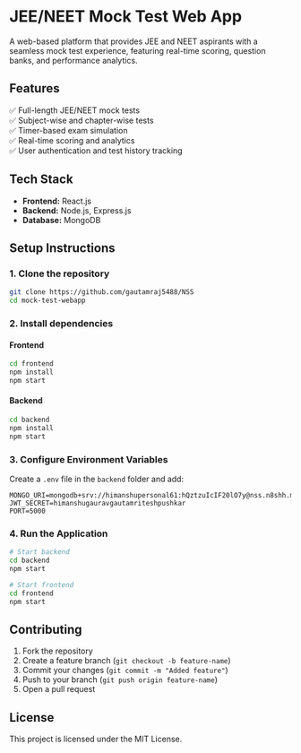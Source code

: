 # **JEE/NEET Mock Test Web App**  

A web-based platform that provides JEE and NEET aspirants with a seamless mock test experience, featuring real-time scoring, question banks, and performance analytics.  

## **Features**  
✅ Full-length JEE/NEET mock tests  
✅ Subject-wise and chapter-wise tests  
✅ Timer-based exam simulation  
✅ Real-time scoring and analytics  
✅ User authentication and test history tracking  

## **Tech Stack**  
- **Frontend:** React.js  
- **Backend:** Node.js, Express.js  
- **Database:** MongoDB  

## **Setup Instructions**  

### **1. Clone the repository**  
```sh
git clone https://github.com/gautamraj5488/NSS
cd mock-test-webapp
```

### **2. Install dependencies**  
#### **Frontend**  
```sh
cd frontend
npm install
npm start
```

#### **Backend**  
```sh
cd backend
npm install
npm start
```

### **3. Configure Environment Variables**  
Create a `.env` file in the `backend` folder and add:  
```
MONGO_URI=mongodb+srv://himanshupersonal61:hQztzuIcIF20lO7y@nss.n8shh.mongodb.net/
JWT_SECRET=himanshugauravgautamriteshpushkar
PORT=5000
```

### **4. Run the Application**  
```sh
# Start backend
cd backend
npm start

# Start frontend
cd frontend
npm start
```

## **Contributing**  
1. Fork the repository  
2. Create a feature branch (`git checkout -b feature-name`)  
3. Commit your changes (`git commit -m "Added feature"`)  
4. Push to your branch (`git push origin feature-name`)  
5. Open a pull request  

## **License**  
This project is licensed under the MIT License.  
